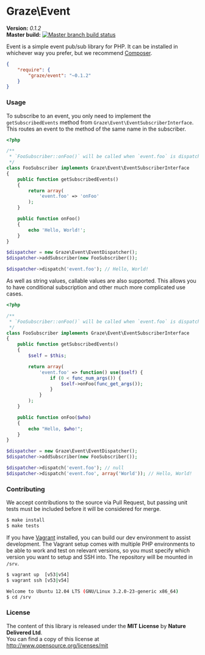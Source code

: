 # Graze\Event #


**Version:** *0.1.2*<br/>
**Master build:** [![Master branch build status][travis-master]][travis]


Event is a simple event pub/sub library for PHP. It can be installed in whichever
way you prefer, but we recommend [Composer][composer].
```json
{
    "require": {
        "graze/event": "~0.1.2"
    }
}
```


### Usage ###
To subscribe to an event, you only need to implement the `getSubscribedEvents`
method from `Graze\Event\EventSubscriberInterface`. This routes an event to the
method of the same name in the subscriber.

```php
<?php

/**
 * `FooSubscriber::onFoo()` will be called when `event.foo` is dispatched.
 */
class FooSubscriber implements Graze\Event\EventSubscriberInterface
{
    public function getSubscribedEvents()
    {
        return array(
            'event.foo' => 'onFoo'
        );
    }

    public function onFoo()
    {
        echo 'Hello, World!';
    }
}

$dispatcher = new Graze\Event\EventDispatcher();
$dispatcher->addSubscriber(new FooSubscriber());

$dispatcher->dispatch('event.foo'); // Hello, World!
```

As well as string values, callable values are also supported. This allows you
to have conditional subscription and other much more complicated use cases.

```php
<?php

/**
 * `FooSubscriber::onFoo()` will be called when `event.foo` is dispatched with arguments.
 */
class FooSubscriber implements Graze\Event\EventSubscriberInterface
{
    public function getSubscribedEvents()
    {
        $self = $this;

        return array(
            'event.foo' => function() use($self) {
                if (0 < func_num_args()) {
                    $self->onFoo(func_get_args());
                }
            }
        );
    }

    public function onFoo($who)
    {
        echo "Hello, $who!";
    }
}

$dispatcher = new Graze\Event\EventDispatcher();
$dispatcher->addSubscriber(new FooSubscriber());

$dispatcher->dispatch('event.foo'); // null
$dispatcher->dispatch('event.foo', array('World')); // Hello, World!
```


### Contributing ###
We accept contributions to the source via Pull Request,
but passing unit tests must be included before it will be considered for merge.
```bash
$ make install
$ make tests
```

If you have [Vagrant][vagrant] installed, you can build our dev environment to assist development.
The Vagrant setup comes with multiple PHP environments to be able to work and test on relevant versions,
so you must specify which version you want to setup and SSH into.
The repository will be mounted in `/srv`.
```bash
$ vagrant up  [v53|v54]
$ vagrant ssh [v53|v54]

Welcome to Ubuntu 12.04 LTS (GNU/Linux 3.2.0-23-generic x86_64)
$ cd /srv
```


### License ###
The content of this library is released under the **MIT License** by **Nature Delivered Ltd**.<br/>
You can find a copy of this license at http://www.opensource.org/licenses/mit


<!-- Links -->
[travis]: https://travis-ci.org/graze/event
[travis-master]: https://travis-ci.org/graze/event.png?branch=master
[composer]: http://getcomposer.org
[vagrant]: http://vagrantup.com
